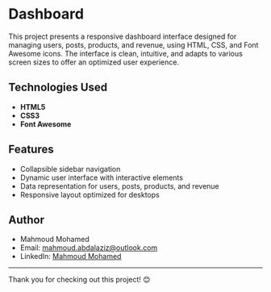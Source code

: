 # Dashboard

This project presents a responsive dashboard interface designed for managing users, posts, products, and revenue, using HTML, CSS, and Font Awesome icons. The interface is clean, intuitive, and adapts to various screen sizes to offer an optimized user experience.

## Technologies Used

- **HTML5**
- **CSS3**
- **Font Awesome**

## Features

- Collapsible sidebar navigation
- Dynamic user interface with interactive elements
- Data representation for users, posts, products, and revenue
- Responsive layout optimized for desktops

## Author

- Mahmoud Mohamed
- Email: mahmoud.abdalaziz@outlook.com
- LinkedIn: [Mahmoud Mohamed](https://www.linkedin.com/in/mahmoud-mohamed-abd/)

---

Thank you for checking out this project! 😊